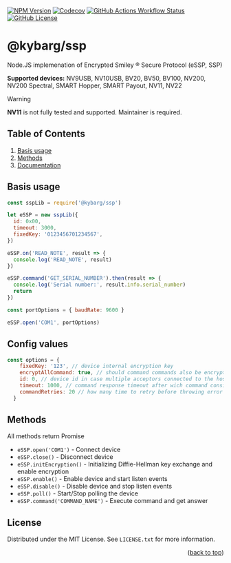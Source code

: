 <a name="readme-top"></a>

[![NPM Version](https://img.shields.io/npm/v/%40kybarg%2Fssp)](https://npmjs.com/@kybarg/ssp) [![Codecov](https://img.shields.io/codecov/c/github/kybarg/ssp)](https://codecov.io/gh/kybarg/ssp) [![GitHub Actions Workflow Status](https://img.shields.io/github/actions/workflow/status/kybarg/ssp/.github%2Fworkflows%2Ftest.yml)
](https://github.com/kybarg/ssp/actions/workflows/node.js.yml) [![GitHub License](https://img.shields.io/github/license/kybarg/ssp)](https://github.com/kybarg/ssp/blob/main/LICENSE)

# @kybarg/ssp

Node.JS implemenation of Encrypted Smiley ® Secure Protocol (eSSP, SSP)

**Supported devices:** NV9USB, NV10USB, BV20, BV50, BV100, NV200, NV200 Spectral, SMART Hopper, SMART Payout, NV11, NV22

> [!WARNING]
>
> **NV11** is not fully tested and supported. Maintainer is required.

## Table of Contents

1. [Basis usage](#basis-usage)
2. [Methods](#methods)
3. [Documentation](docs/readme.md)

## Basis usage

```js
const sspLib = require('@kybarg/ssp')

let eSSP = new sspLib({
  id: 0x00,
  timeout: 3000,
  fixedKey: '0123456701234567',
})

eSSP.on('READ_NOTE', result => {
  console.log('READ_NOTE', result)
})

eSSP.command('GET_SERIAL_NUMBER').then(result => {
  console.log('Serial number:', result.info.serial_number)
  return
})

const portOptions = { baudRate: 9600 }

eSSP.open('COM1', portOptions)
```

## Config values
```javascript
const options = {
    fixedKey: '123', // device internal encryption key
    encryptAllCommand: true, // should command commands also be encrypted
    id: 0, // device id in case multiple acceptors connected to the host
    timeout: 1000, // command response timeout after wich command considered failed
    commandRetries: 20 // how many time to retry before throwing error or emitting ERROR event
  }
```

## Methods

All methods return Promise

- `eSSP.open('COM1')` - Connect device
- `eSSP.close()` - Disconnect device
- `eSSP.initEncryption()` - Initializing Diffie-Hellman key exchange and enable encryption
- `eSSP.enable()` - Enable device and start listen events
- `eSSP.disable()` - Disable device and stop listen events
- `eSSP.poll()` - Start/Stop polling the device
- `eSSP.command('COMMAND_NAME')` - Execute command and get answer

<!-- LICENSE -->

## License

Distributed under the MIT License. See `LICENSE.txt` for more information.

<p align="right">(<a href="#readme-top">back to top</a>)</p>
